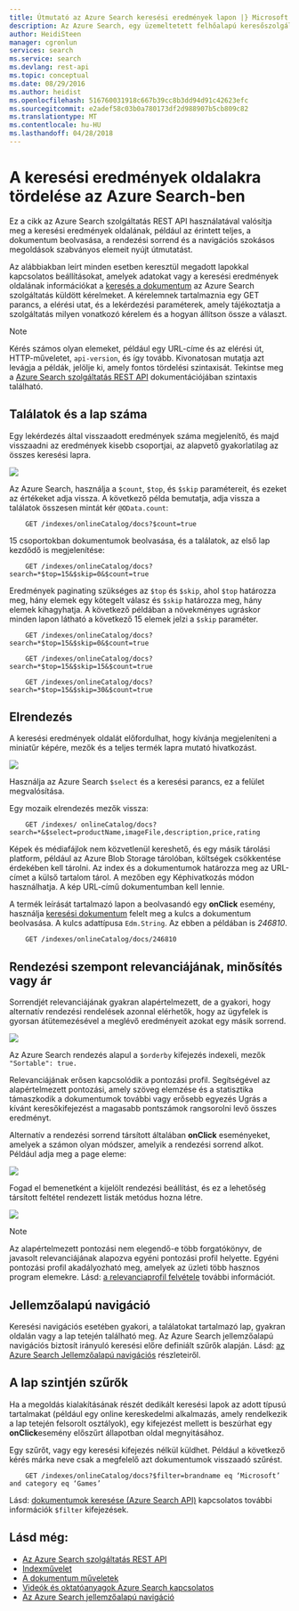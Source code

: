 ```yaml
---
title: Útmutató az Azure Search keresési eredmények lapon |} Microsoft Docs
description: Az Azure Search, egy üzemeltetett felhőalapú keresőszolgáltatás, a Microsoft Azure tördelési.
author: HeidiSteen
manager: cgronlun
services: search
ms.service: search
ms.devlang: rest-api
ms.topic: conceptual
ms.date: 08/29/2016
ms.author: heidist
ms.openlocfilehash: 516760031918c667b39cc8b3dd94d91c42623efc
ms.sourcegitcommit: e2adef58c03b0a780173df2d988907b5cb809c82
ms.translationtype: MT
ms.contentlocale: hu-HU
ms.lasthandoff: 04/28/2018
---
```

# <a name="how-to-page-search-results-in-azure-search"></a>A keresési eredmények oldalakra tördelése az Azure Search-ben
Ez a cikk az Azure Search szolgáltatás REST API használatával valósítja meg a keresési eredmények oldalának, például az érintett teljes, a dokumentum beolvasása, a rendezési sorrend és a navigációs szokásos megoldások szabványos elemeit nyújt útmutatást.

Az alábbiakban leírt minden esetben keresztül megadott lapokkal kapcsolatos beállításokat, amelyek adatokat vagy a keresési eredmények oldalának információkat a [keresés a dokumentum](https://docs.microsoft.com/rest/api/searchservice/Search-Documents) az Azure Search szolgáltatás küldött kérelmeket. A kérelemnek tartalmaznia egy GET parancs, a elérési utat, és a lekérdezési paraméterek, amely tájékoztatja a szolgáltatás milyen vonatkozó kérelem és a hogyan állítson össze a választ.

> [!NOTE]
> Kérés számos olyan elemeket, például egy URL-címe és az elérési út, HTTP-műveletet, `api-version`, és így tovább. Kivonatosan mutatja azt levágja a példák, jelölje ki, amely fontos tördelési szintaxisát. Tekintse meg a [Azure Search szolgáltatás REST API](https://docs.microsoft.com/rest/api/searchservice) dokumentációjában szintaxis található.
> 
> 

## <a name="total-hits-and-page-counts"></a>Találatok és a lap száma
Egy lekérdezés által visszaadott eredmények száma megjelenítő, és majd visszaadni az eredmények kisebb csoportjai, az alapvető gyakorlatilag az összes keresési lapra.

![][1]

Az Azure Search, használja a `$count`, `$top`, és `$skip` paramétereit, és ezeket az értékeket adja vissza. A következő példa bemutatja, adja vissza a találatok összesen mintát kér `@OData.count`:

        GET /indexes/onlineCatalog/docs?$count=true

15 csoportokban dokumentumok beolvasása, és a találatok, az első lap kezdődő is megjelenítése:

        GET /indexes/onlineCatalog/docs?search=*$top=15&$skip=0&$count=true

Eredmények paginating szükséges az `$top` és `$skip`, ahol `$top` határozza meg, hány elemek egy kötegelt válasz és `$skip` határozza meg, hány elemek kihagyhatja. A következő példában a növekményes ugráskor minden lapon látható a következő 15 elemek jelzi a `$skip` paraméter.

        GET /indexes/onlineCatalog/docs?search=*$top=15&$skip=0&$count=true

        GET /indexes/onlineCatalog/docs?search=*$top=15&$skip=15&$count=true

        GET /indexes/onlineCatalog/docs?search=*$top=15&$skip=30&$count=true

## <a name="layout"></a>Elrendezés
A keresési eredmények oldalát előfordulhat, hogy kívánja megjeleníteni a miniatűr képére, mezők és a teljes termék lapra mutató hivatkozást.

 ![][2]

Használja az Azure Search `$select` és a keresési parancs, ez a felület megvalósítása.

Egy mozaik elrendezés mezők vissza:

        GET /indexes/ onlineCatalog/docs?search=*&$select=productName,imageFile,description,price,rating 

Képek és médiafájlok nem közvetlenül kereshető, és egy másik tárolási platform, például az Azure Blob Storage tárolóban, költségek csökkentése érdekében kell tárolni. Az index és a dokumentumok határozza meg az URL-címet a külső tartalom tárol. A mezőben egy Képhivatkozás módon használhatja. A kép URL-című dokumentumban kell lennie.

A termék leírását tartalmazó lapon a beolvasandó egy **onClick** esemény, használja [keresési dokumentum](https://docs.microsoft.com/rest/api/searchservice/Lookup-Document) felelt meg a kulcs a dokumentum beolvasása. A kulcs adattípusa `Edm.String`. Az ebben a példában is *246810*. 

        GET /indexes/onlineCatalog/docs/246810

## <a name="sort-by-relevance-rating-or-price"></a>Rendezési szempont relevanciájának, minősítés vagy ár
Sorrendjét relevanciájának gyakran alapértelmezett, de a gyakori, hogy alternatív rendezési rendelések azonnal elérhetők, hogy az ügyfelek is gyorsan átütemezésével a meglévő eredményeit azokat egy másik sorrend.

 ![][3]

Az Azure Search rendezés alapul a `$orderby` kifejezés indexeli, mezők `"Sortable": true.`

Relevanciájának erősen kapcsolódik a pontozási profil. Segítségével az alapértelmezett pontozási, amely szöveg elemzése és a statisztika támaszkodik a dokumentumok további vagy erősebb egyezés Ugrás a kívánt keresőkifejezést a magasabb pontszámok rangsorolni levő összes eredményt.

Alternatív a rendezési sorrend társított általában **onClick** eseményeket, amelyek a számon olyan módszer, amelyik a rendezési sorrend alkot. Például adja meg a page eleme:

 ![][4]

Fogad el bemenetként a kijelölt rendezési beállítást, és ez a lehetőség társított feltétel rendezett listák metódus hozna létre.

 ![][5]

> [!NOTE]
> Az alapértelmezett pontozási nem elegendő-e több forgatókönyv, de javasolt relevanciájának alapozva egyéni pontozási profil helyette. Egyéni pontozási profil akadályozható meg, amelyek az üzleti több hasznos program elemekre. Lásd: [a relevanciaprofil felvétele](https://docs.microsoft.com/rest/api/searchservice/Add-scoring-profiles-to-a-search-index) további információt. 
> 
> 

## <a name="faceted-navigation"></a>Jellemzőalapú navigáció
Keresési navigációs esetében gyakori, a találatokat tartalmazó lap, gyakran oldalán vagy a lap tetején található meg. Az Azure Search jellemzőalapú navigációs biztosít irányuló keresési előre definiált szűrők alapján. Lásd: [az Azure Search Jellemzőalapú navigációs](search-faceted-navigation.md) részleteiről.

## <a name="filters-at-the-page-level"></a>A lap szintjén szűrők
Ha a megoldás kialakításának részét dedikált keresési lapok az adott típusú tartalmakat (például egy online kereskedelmi alkalmazás, amely rendelkezik a lap tetején felsorolt osztályok), egy kifejezést mellett is beszúrhat egy **onClick**esemény előszűrt állapotban oldal megnyitásához. 

Egy szűrőt, vagy egy keresési kifejezés nélkül küldhet. Például a következő kérés márka neve csak a megfelelő azt dokumentumok visszaadó szűrést.

        GET /indexes/onlineCatalog/docs?$filter=brandname eq ‘Microsoft’ and category eq ‘Games’

Lásd: [dokumentumok keresése (Azure Search API)](https://docs.microsoft.com/rest/api/searchservice/Search-Documents) kapcsolatos további információk `$filter` kifejezések.

## <a name="see-also"></a>Lásd még:
* [Az Azure Search szolgáltatás REST API](https://docs.microsoft.com/rest/api/searchservice)
* [Indexművelet](https://docs.microsoft.com/rest/api/searchservice/Index-operations)
* [A dokumentum műveletek](https://docs.microsoft.com/rest/api/searchservice/Document-operations)
* [Videók és oktatóanyagok Azure Search kapcsolatos](search-video-demo-tutorial-list.md)
* [Az Azure Search jellemzőalapú navigáció](search-faceted-navigation.md)

<!--Image references-->
[1]: ./media/search-pagination-page-layout/Pages-1-Viewing1ofNResults.PNG
[2]: ./media/search-pagination-page-layout/Pages-2-Tiled.PNG
[3]: ./media/search-pagination-page-layout/Pages-3-SortBy.png
[4]: ./media/search-pagination-page-layout/Pages-4-SortbyRelevance.png
[5]: ./media/search-pagination-page-layout/Pages-5-BuildSort.png 
